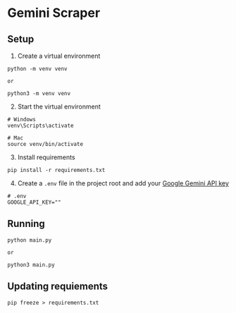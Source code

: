 # Gemini Scraper

## Setup

1. Create a virtual environment
```shell
python -m venv venv

or

python3 -m venv venv
```

2. Start the virtual environment
```shell
# Windows
venv\Scripts\activate

# Mac
source venv/bin/activate
```

3. Install requirements
```shell
pip install -r requirements.txt
```

4. Create a `.env` file in the project root and add your [Google Gemini API key](https://aistudio.google.com/app/apikey)
```shell
# .env
GOOGLE_API_KEY=""
```

## Running

```shell
python main.py

or 

python3 main.py
```

## Updating requiements

```shell
pip freeze > requirements.txt
```
